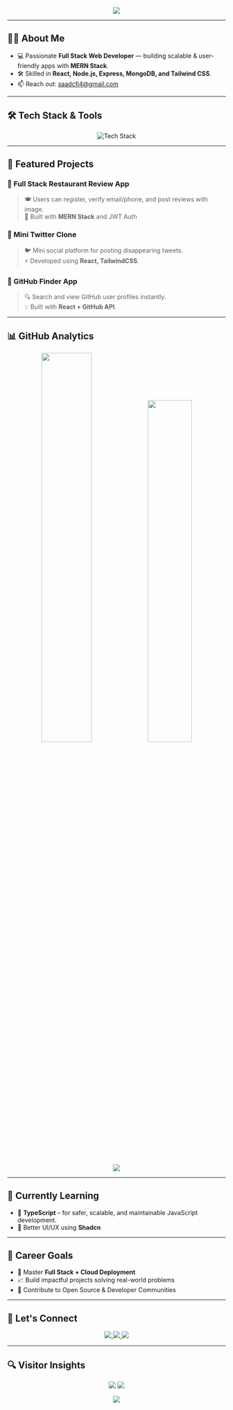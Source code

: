 <!-- 🧠 Typing Effect -->
<p align="center">
  <img src="https://readme-typing-svg.herokuapp.com?font=Fira+Code&size=24&pause=1000&color=00E6FF&center=true&vCenter=true&width=435&lines=MERN+Stack+Developer;Full-Stack+Web+Developer;Building+Impactful+Projects;Learning+Relentlessly+🚀" />
</p>

---

## 👨‍💻 About Me

- 💻 Passionate **Full Stack Web Developer** — building scalable & user-friendly apps with **MERN Stack**.
- 🛠️ Skilled in **React, Node.js, Express, MongoDB, and Tailwind CSS**.
- 📫 Reach out: [saadcfi4@gmail.com](mailto:saadcfi4@gmail.com)

---

## 🛠️ Tech Stack & Tools

<p align="center">
  <img src="https://skillicons.dev/icons?i=html,css,js,ts,react,tailwind,nodejs,express,mongodb,git,github,vscode,postman" alt="Tech Stack" />
</p>

---

## 🚀 Featured Projects

### 📌 Full Stack Restaurant Review App
> 🍽️ Users can register, verify email/phone, and post reviews with image.  
> 🧱 Built with **MERN Stack** and JWT Auth

### 📌 Mini Twitter Clone
> 🐦 Mini social platform for posting disappearing tweets.  
> ⚡ Developed using **React, TailwindCSS**.

### 📌 GitHub Finder App
> 🔍 Search and view GitHub user profiles instantly.  
> 💡 Built with **React + GitHub API**.

---

## 📊 GitHub Analytics

<p align="center">
  <img src="https://github-readme-stats.vercel.app/api?username=saadhn4&show_icons=true&theme=tokyonight&hide_border=true" width="48%" />
  <img src="https://github-readme-stats.vercel.app/api/top-langs/?username=saadhn4&theme=tokyonight&layout=compact&hide_border=true" width="45%" />
  <br />
  <img src="https://streak-stats.demolab.com?user=saadhn4&theme=tokyonight&hide_border=true&date_format=M%20j%5B%2C%20Y%5D" />
</p>

---

## 🌱 Currently Learning

- 📘 **TypeScript** – for safer, scalable, and maintainable JavaScript development.
- 🎨 Better UI/UX using **Shadcn**

---

## 🎯 Career Goals

- 🧠 Master **Full Stack + Cloud Deployment**
- 📈 Build impactful projects solving real-world problems
- 🚀 Contribute to Open Source & Developer Communities

---

## 🤝 Let's Connect

<p align="center">
  <a href="https://www.linkedin.com/in/saadhussain04" target="_blank">
    <img src="https://img.shields.io/badge/LinkedIn-0077B5?style=for-the-badge&logo=linkedin&logoColor=white" />
  </a>
  <a href="https://github.com/saadhn4" target="_blank">
    <img src="https://img.shields.io/badge/GitHub-181717?style=for-the-badge&logo=github&logoColor=white" />
  </a>
  <a href="mailto:saadcfi4@gmail.com" target="_blank">
    <img src="https://img.shields.io/badge/Gmail-D14836?style=for-the-badge&logo=gmail&logoColor=white" />
  </a>
</p>

---

## 🔍 Visitor Insights

<p align="center">
  <img src="https://komarev.com/ghpvc/?username=saadhn4&label=Profile+Views&color=0e75b6&style=flat" />
  <img src="https://img.shields.io/github/followers/saadhn4?label=Followers&style=social" />
</p>

<!-- Final Line -->
<p align="center">
  <img src="https://readme-typing-svg.herokuapp.com?font=Fira+Code&pause=1000&color=5AFFDF&center=true&vCenter=true&width=435&lines=Let's+Build+Something+Great+Together!" />
</p>
